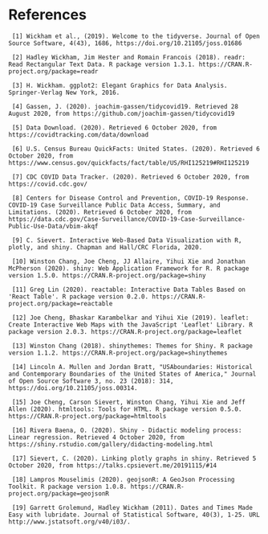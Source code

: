
# References

     [1] Wickham et al., (2019). Welcome to the tidyverse. Journal of Open Source Software, 4(43), 1686, https://doi.org/10.21105/joss.01686
     
     [2] Hadley Wickham, Jim Hester and Romain Francois (2018). readr: Read Rectangular Text Data. R package version 1.3.1. https://CRAN.R-project.org/package=readr
     
     [3] H. Wickham. ggplot2: Elegant Graphics for Data Analysis. Springer-Verlag New York, 2016.
     
     [4] Gassen, J. (2020). joachim-gassen/tidycovid19. Retrieved 28 August 2020, from https://github.com/joachim-gassen/tidycovid19
     
     [5] Data Download. (2020). Retrieved 6 October 2020, from https://covidtracking.com/data/download
     
     [6] U.S. Census Bureau QuickFacts: United States. (2020). Retrieved 6 October 2020, from https://www.census.gov/quickfacts/fact/table/US/RHI125219#RHI125219
     
     [7] CDC COVID Data Tracker. (2020). Retrieved 6 October 2020, from https://covid.cdc.gov/
     
     [8] Centers for Disease Control and Prevention, COVID-19 Response. COVID-19 Case Surveillance Public Data Access, Summary, and Limitations. (2020). Retrieved 6 October 2020, from https://data.cdc.gov/Case-Surveillance/COVID-19-Case-Surveillance-Public-Use-Data/vbim-akqf
     
     [9] C. Sievert. Interactive Web-Based Data Visualization with R, plotly, and shiny. Chapman and Hall/CRC Florida, 2020.
     
     [10] Winston Chang, Joe Cheng, JJ Allaire, Yihui Xie and Jonathan McPherson (2020). shiny: Web Application Framework for R. R package version 1.5.0. https://CRAN.R-project.org/package=shiny
     
     [11] Greg Lin (2020). reactable: Interactive Data Tables Based on 'React Table'. R package version 0.2.0. https://CRAN.R-project.org/package=reactable
     
     [12] Joe Cheng, Bhaskar Karambelkar and Yihui Xie (2019). leaflet: Create Interactive Web Maps with the JavaScript 'Leaflet' Library. R package version 2.0.3. https://CRAN.R-project.org/package=leaflet
     
     [13] Winston Chang (2018). shinythemes: Themes for Shiny. R package version 1.1.2. https://CRAN.R-project.org/package=shinythemes
     
     [14] Lincoln A. Mullen and Jordan Bratt, "USAboundaries: Historical and Contemporary Boundaries of the United States of America," Journal of Open Source Software 3, no. 23 (2018): 314, https://doi.org/10.21105/joss.00314.
     
     [15] Joe Cheng, Carson Sievert, Winston Chang, Yihui Xie and Jeff Allen (2020). htmltools: Tools for HTML. R package version 0.5.0. https://CRAN.R-project.org/package=htmltools
     
     [16] Rivera Baena, O. (2020). Shiny - Didactic modeling process: Linear regression. Retrieved 4 October 2020, from https://shiny.rstudio.com/gallery/didacting-modeling.html
     
     [17] Sievert, C. (2020). Linking plotly graphs in shiny. Retrieved 5 October 2020, from https://talks.cpsievert.me/20191115/#14
     
     [18] Lampros Mouselimis (2020). geojsonR: A GeoJson Processing Toolkit. R package version 1.0.8. https://CRAN.R-project.org/package=geojsonR
     
     [19] Garrett Grolemund, Hadley Wickham (2011). Dates and Times Made Easy with lubridate. Journal of Statistical Software, 40(3), 1-25. URL http://www.jstatsoft.org/v40/i03/.



     


 







